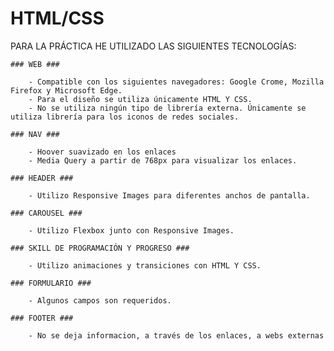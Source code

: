 # HTML/CSS

 PARA LA PRÁCTICA HE UTILIZADO LAS SIGUIENTES TECNOLOGÍAS:

	### WEB ###

		- Compatible con los siguientes navegadores: Google Crome, Mozilla Firefox y Microsoft Edge.
		- Para el diseño se utiliza únicamente HTML Y CSS.
		- No se utiliza ningún tipo de librería externa. Únicamente se utiliza librería para los iconos de redes sociales.

	### NAV ###

		- Hoover suavizado en los enlaces
		- Media Query a partir de 768px para visualizar los enlaces.

	### HEADER ###

		- Utilizo Responsive Images para diferentes anchos de pantalla.

	### CAROUSEL ###

		- Utilizo Flexbox junto con Responsive Images.

	### SKILL DE PROGRAMACIÓN Y PROGRESO ###

		- Utilizo animaciones y transiciones con HTML Y CSS.

	### FORMULARIO ###

		- Algunos campos son requeridos.

	### FOOTER ###

		- No se deja informacion, a través de los enlaces, a webs externas

